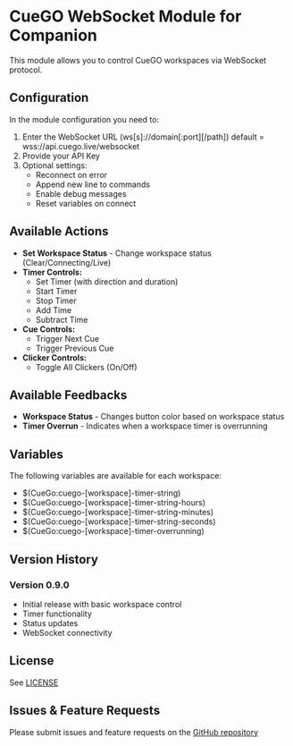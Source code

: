 # CueGO WebSocket Module for Companion

This module allows you to control CueGO workspaces via WebSocket protocol.

## Configuration

In the module configuration you need to:

1. Enter the WebSocket URL (ws[s]://domain[:port][/path]) default = wss://api.cuego.live/websocket
2. Provide your API Key
3. Optional settings:
   - Reconnect on error
   - Append new line to commands
   - Enable debug messages
   - Reset variables on connect

## Available Actions

- **Set Workspace Status** - Change workspace status (Clear/Connecting/Live)
- **Timer Controls:**
  - Set Timer (with direction and duration)
  - Start Timer
  - Stop Timer
  - Add Time
  - Subtract Time
- **Cue Controls:**
  - Trigger Next Cue
  - Trigger Previous Cue
- **Clicker Controls:**
  - Toggle All Clickers (On/Off)

## Available Feedbacks

- **Workspace Status** - Changes button color based on workspace status
- **Timer Overrun** - Indicates when a workspace timer is overrunning

## Variables

The following variables are available for each workspace:

- $(CueGo:cuego-[workspace]-timer-string)
- $(CueGo:cuego-[workspace]-timer-string-hours)
- $(CueGo:cuego-[workspace]-timer-string-minutes)
- $(CueGo:cuego-[workspace]-timer-string-seconds)
- $(CueGo:cuego-[workspace]-timer-overrunning)

## Version History

### Version 0.9.0

- Initial release with basic workspace control
- Timer functionality
- Status updates
- WebSocket connectivity

## License

See [LICENSE](LICENSE)

## Issues & Feature Requests

Please submit issues and feature requests on the [GitHub repository](https://github.com/bitfocus/companion-module-cuego-ws/issues)
